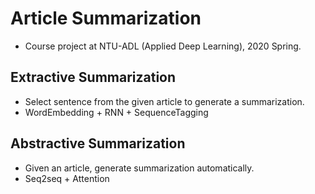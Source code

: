 # Article Summarization
- Course project at NTU-ADL (Applied Deep Learning), 2020 Spring.

## Extractive Summarization
- Select sentence from the given article to generate a summarization.
- WordEmbedding + RNN + SequenceTagging

## Abstractive Summarization
- Given an article, generate summarization automatically.
- Seq2seq + Attention
